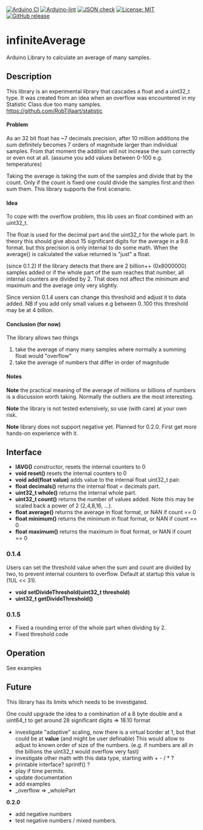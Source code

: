 
[![Arduino CI](https://github.com/RobTillaart/infiniteAverage/workflows/Arduino%20CI/badge.svg)](https://github.com/marketplace/actions/arduino_ci)
[![Arduino-lint](https://github.com/RobTillaart/infiniteAverage/actions/workflows/arduino-lint.yml/badge.svg)](https://github.com/RobTillaart/infiniteAverage/actions/workflows/arduino-lint.yml)
[![JSON check](https://github.com/RobTillaart/infiniteAverage/actions/workflows/jsoncheck.yml/badge.svg)](https://github.com/RobTillaart/infiniteAverage/actions/workflows/jsoncheck.yml)
[![License: MIT](https://img.shields.io/badge/license-MIT-green.svg)](https://github.com/RobTillaart/infiniteAverage/blob/master/LICENSE)
[![GitHub release](https://img.shields.io/github/release/RobTillaart/infiniteAverage.svg?maxAge=3600)](https://github.com/RobTillaart/infiniteAverage/releases)


# infiniteAverage

Arduino Library to calculate an average of many samples.


## Description

This library is an experimental library that cascades a float and a uint32_t type.
It was created from an idea when an overflow was encountered in my Statistic Class
due too many samples. https://github.com/RobTillaart/statistic


#### Problem

As an 32 bit float has ~7 decimals precision, after 10 million additions the sum
definitely becomes 7 orders of magnitude larger than individual samples. 
From that moment the addition will not increase the sum correctly or even not at all.
(assume you add values between 0-100 e.g. temperatures)

Taking the average is taking the sum of the samples and divide that by the count.
Only if the count is fixed one could divide the samples first and then sum them.
This library supports the first scenario.


#### Idea 

To cope with the overflow problem, this lib uses an float combined with an uint32_t.

The float is used for the decimal part and the uint32_t for the whole part.
In theory this should give about 15 significant digits for the average in a 9.6 format.
but this precision is only internal to do some math. When the average() is calculated
the value returned is "just" a float.

(since 0.1.2)
If the library detects that there are 2 billion++ (0x8000000) samples added or if the 
whole part of the sum reaches that number, all internal counters are divided by 2. 
That does not affect the minimum and maximum and the average only very slightly.

Since version 0.1.4 users can change this threshold and adjust it to data added. 
NB if you add only small values e.g between 0..100 this threshold may be at 4 billion.


#### Conclusion (for now)

The library allows two things
1. take the average of many many samples where normally a summing float would "overflow"
2. take the average of numbers that differ in order of magnitude


#### Notes

**Note** the practical meaning of the average of millions or billions of numbers 
is a discussion worth taking. Normally the outliers are the most interesting. 

**Note** the library is not tested extensively, so use (with care) at your own risk.

**Note** library does not support negative yet. Planned for 0.2.0. 
First get more hands-on experience with it.


## Interface

- **IAVG()** constructor, resets the internal counters to 0
- **void reset()** resets the internal counters to 0
- **void add(float value)** adds value to the internal float uint32_t pair.
- **float decimals()** returns the internal float = decimals part.
- **uint32_t whole()** returns the internal whole part.
- **uint32_t count()** returns the number of values added. 
Note this may be scaled back a power of 2 (2,4,8,16, ...).
- **float average()** returns the average in float format, or NAN if count == 0
- **float minimum()** returns the minimum in float format, or NAN if count == 0
- **float maximum()** returns the maximum in float format, or NAN if count == 0


### 0.1.4

Users can set the threshold value when the sum and count are divided by two, 
to prevent internal counters to overflow. Default at startup this value is (1UL << 31).
- **void setDivideThreshold(uint32_t threshold)**
- **uint32_t getDivideThreshold()**

### 0.1.5

- Fixed a rounding error of the whole part when dividing by 2.
- Fixed threshold code


## Operation

See examples


## Future

This library has its limits which needs to be investigated.

One could upgrade the idea to a combination of a 8 byte double and a uint64_t
to get around 28 significant digits => 18.10 format 

- investigate "adaptive" scaling, now there is a virtual border at 1, 
  but that could be at **value** (and might be user definable)
  This would allow to adjust to known order of size of the numbers.
  (e.g. if numbers are all in the billions the uint32_t would overflow very fast)
- investigate other math with this data type, starting with + - / \* ?
- printable interface?  sprintf() ?
- play if time permits.
- update documentation
- add examples
- \_overflow => \_wholePart

**0.2.0**
- add negative numbers
- test negative numbers / mixed numbers.

